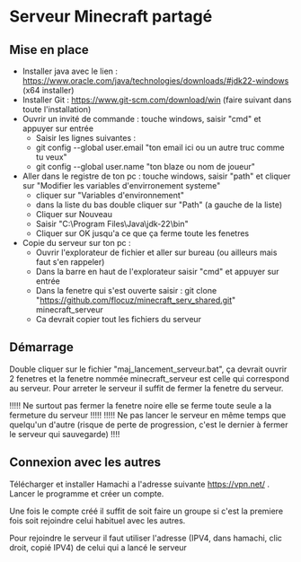 # Serveur Minecraft partagé

## Mise en place
- Installer java avec le lien : https://www.oracle.com/java/technologies/downloads/#jdk22-windows (x64 installer)
- Installer Git : https://www.git-scm.com/download/win (faire suivant dans toute l'installation)
- Ouvrir un invité de commande : touche windows, saisir "cmd" et appuyer sur entrée
  - Saisir les lignes suivantes :
  - git config --global user.email "ton email ici ou un autre truc comme tu veux"
  - git config --global user.name "ton blaze ou nom de joueur"
- Aller dans le registre de ton pc : touche windows, saisir "path" et cliquer sur "Modifier les variables d'envirronement systeme"
  - cliquer sur "Variables d'environnement"
  - dans la liste du bas double cliquer sur "Path" (a gauche de la liste)
  - Cliquer sur Nouveau
  - Saisir "C:\Program Files\Java\jdk-22\bin"
  - Cliquer sur OK jusqu'a ce que ça ferme toute les fenetres
- Copie du serveur sur ton pc : 
  - Ouvrir l'explorateur de fichier et aller sur bureau (ou ailleurs mais faut s'en rappeler)
  - Dans la barre en haut de l'explorateur saisir "cmd" et appuyer sur entrée
  - Dans la fenetre qui s'est ouverte saisir : git clone "https://github.com/flocuz/minecraft_serv_shared.git" minecraft_serveur
  - Ca devrait copier tout les fichiers du serveur

## Démarrage

Double cliquer sur le fichier "maj_lancement_serveur.bat", ça devrait ouvrir 2 fenetres et la fenetre nommée minecraft_serveur est celle qui correspond au serveur.
Pour arreter le serveur il suffit de fermer la fenetre du serveur.

!!!!! Ne surtout pas fermer la fenetre noire elle se ferme toute seule a la fermeture du serveur !!!!!
!!!!! Ne pas lancer le serveur en même temps que quelqu'un d'autre (risque de perte de progression, c'est le dernier à fermer le serveur qui sauvegarde) !!!!

## Connexion avec les autres

Télécharger et installer Hamachi a l'adresse suivante https://vpn.net/ . Lancer le programme et créer un compte.

Une fois le compte créé il suffit de soit faire un groupe si c'est la premiere fois soit rejoindre celui habituel avec les autres.

Pour rejoindre le serveur il faut utiliser l'adresse (IPV4, dans hamachi, clic droit, copié IPV4) de celui qui a lancé le serveur
